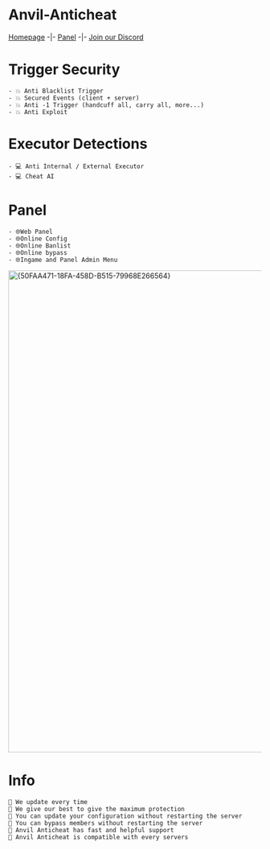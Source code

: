 # **Anvil-Anticheat**
[Homepage](https://anvilac.com) -|- [Panel](https://anvilac.com/panel) -|- [Join our Discord](https://discord.gg/anvilac)

# Trigger Security
```
- 💥 Anti Blacklist Trigger
- 💥 Secured Events (client + server)
- 💥 Anti -1 Trigger (handcuff all, carry all, more...)
- 💥 Anti Exploit
```

# Executor Detections
```
- 💻 Anti Internal / External Executor
- 💻 Cheat AI
```

# Panel
```
- 🌐Web Panel
- 🌐Online Config
- 🌐Online Banlist
- 🌐Online bypass
- 🌐Ingame and Panel Admin Menu
```
<img width="1888" height="959" alt="{50FAA471-18FA-458D-B515-79968E266564}" src="https://github.com/user-attachments/assets/fdf2d676-9781-487c-9c81-8a38718a0b0f" />

# Info
```
📌 We update every time
📌 We give our best to give the maximum protection
📌 You can update your configuration without restarting the server
📌 You can bypass members without restarting the server
📌 Anvil Anticheat has fast and helpful support
📌 Anvil Anticheat is compatible with every servers
```
